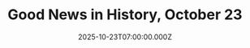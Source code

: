 ---
title: "Good News in History, October 23"
date: 2025-10-23T07:00:00.000Z
category: Human Kindness
externalLink: "https://www.goodnewsnetwork.org/events061023/"
image: ""
excerpt: "Happy 49th Birthday to Ryan Reynolds, the always-handsome and hilarious Canadian actor who first starred in the sitcom Two Guys and a Girl in 1998, then rose to fame in a range of films like The Proposal and Green Lantern. His biggest financial and critical success came when he played the smack-talking superhero Deadpool in two […] The post Good…"
---